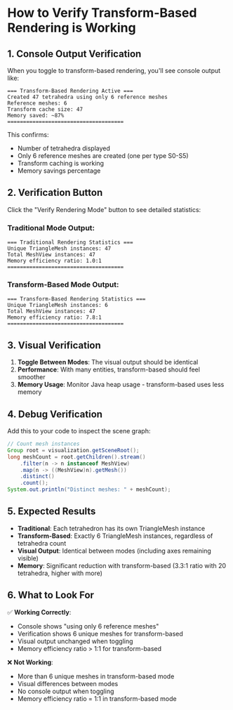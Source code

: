 # How to Verify Transform-Based Rendering is Working

## 1. Console Output Verification

When you toggle to transform-based rendering, you'll see console output like:

```
=== Transform-Based Rendering Active ===
Created 47 tetrahedra using only 6 reference meshes
Reference meshes: 6
Transform cache size: 47
Memory saved: ~87%
=====================================
```

This confirms:
- Number of tetrahedra displayed
- Only 6 reference meshes are created (one per type S0-S5)
- Transform caching is working
- Memory savings percentage

## 2. Verification Button

Click the "Verify Rendering Mode" button to see detailed statistics:

### Traditional Mode Output:
```
=== Traditional Rendering Statistics ===
Unique TriangleMesh instances: 47
Total MeshView instances: 47
Memory efficiency ratio: 1.0:1
=====================================
```

### Transform-Based Mode Output:
```
=== Transform-Based Rendering Statistics ===
Unique TriangleMesh instances: 6
Total MeshView instances: 47
Memory efficiency ratio: 7.8:1
=====================================
```

## 3. Visual Verification

1. **Toggle Between Modes**: The visual output should be identical
2. **Performance**: With many entities, transform-based should feel smoother
3. **Memory Usage**: Monitor Java heap usage - transform-based uses less memory

## 4. Debug Verification

Add this to your code to inspect the scene graph:

```java
// Count mesh instances
Group root = visualization.getSceneRoot();
long meshCount = root.getChildren().stream()
    .filter(n -> n instanceof MeshView)
    .map(n -> ((MeshView)n).getMesh())
    .distinct()
    .count();
System.out.println("Distinct meshes: " + meshCount);
```

## 5. Expected Results

- **Traditional**: Each tetrahedron has its own TriangleMesh instance
- **Transform-Based**: Exactly 6 TriangleMesh instances, regardless of tetrahedra count
- **Visual Output**: Identical between modes (including axes remaining visible)
- **Memory**: Significant reduction with transform-based (3.3:1 ratio with 20 tetrahedra, higher with more)

## 6. What to Look For

✅ **Working Correctly**:
- Console shows "using only 6 reference meshes"
- Verification shows 6 unique meshes for transform-based
- Visual output unchanged when toggling
- Memory efficiency ratio > 1:1 for transform-based

❌ **Not Working**:
- More than 6 unique meshes in transform-based mode
- Visual differences between modes
- No console output when toggling
- Memory efficiency ratio = 1:1 in transform-based mode